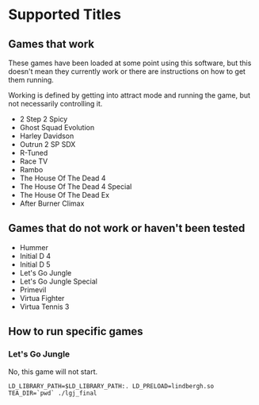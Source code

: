# Supported Titles

## Games that work

These games have been loaded at some point using this software, but this doesn't mean they currently work or there are instructions on how to get them running.

Working is defined by getting into attract mode and running the game, but not necessarily controlling it.

- 2 Step 2 Spicy
- Ghost Squad Evolution
- Harley Davidson
- Outrun 2 SP SDX
- R-Tuned
- Race TV
- Rambo
- The House Of The Dead 4
- The House Of The Dead 4 Special
- The House Of The Dead Ex
- After Burner Climax

## Games that do not work or haven't been tested

- Hummer
- Initial D 4
- Initial D 5
- Let's Go Jungle
- Let's Go Jungle Special
- Primevil
- Virtua Fighter
- Virtua Tennis 3

## How to run specific games

### Let's Go Jungle

No, this game will not start.

```LD_LIBRARY_PATH=$LD_LIBRARY_PATH:. LD_PRELOAD=lindbergh.so TEA_DIR=`pwd` ./lgj_final```
